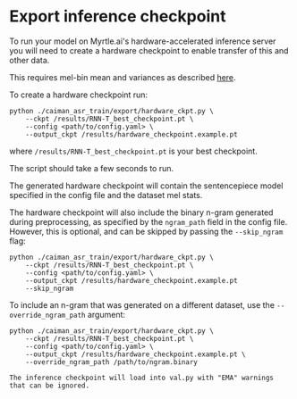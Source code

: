 # Export inference checkpoint

To run your model on Myrtle.ai's hardware-accelerated inference server you will need to create a hardware checkpoint to enable transfer of this and other data.

This requires mel-bin mean and variances as described [here](./log_mel_feature_normalization.md).

To create a hardware checkpoint run:

```
python ./caiman_asr_train/export/hardware_ckpt.py \
    --ckpt /results/RNN-T_best_checkpoint.pt \
    --config <path/to/config.yaml> \
    --output_ckpt /results/hardware_checkpoint.example.pt
```

where `/results/RNN-T_best_checkpoint.pt` is your best checkpoint.

The script should take a few seconds to run.

The generated hardware checkpoint will contain the sentencepiece model specified in the config file and the dataset mel stats.

The hardware checkpoint will also include the binary n-gram generated during preprocessing, as specified by the `ngram_path` field in the config file.
However, this is optional, and can be skipped by passing the `--skip_ngram` flag:

```
python ./caiman_asr_train/export/hardware_ckpt.py \
    --ckpt /results/RNN-T_best_checkpoint.pt \
    --config <path/to/config.yaml> \
    --output_ckpt /results/hardware_checkpoint.example.pt
    --skip_ngram
```

To include an n-gram that was generated on a different dataset, use the `--override_ngram_path` argument:

```
python ./caiman_asr_train/export/hardware_ckpt.py \
    --ckpt /results/RNN-T_best_checkpoint.pt \
    --config <path/to/config.yaml> \
    --output_ckpt /results/hardware_checkpoint.example.pt \
    --override_ngram_path /path/to/ngram.binary
```

```admonish
The inference checkpoint will load into val.py with "EMA" warnings that can be ignored.
```
